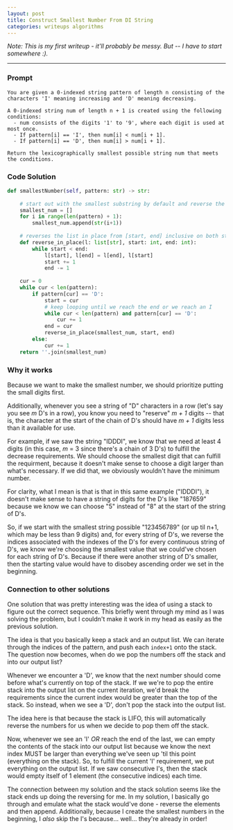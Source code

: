 ```yaml
---
layout: post
title: Construct Smallest Number From DI String
categories: writeups algorithms
---
```

*Note: This is my first writeup - it'll probably be messy. But -- I have to start somewhere :).*

---

### Prompt


```
You are given a 0-indexed string pattern of length n consisting of the characters 'I' meaning increasing and 'D' meaning decreasing.

A 0-indexed string num of length n + 1 is created using the following conditions:
  - num consists of the digits '1' to '9', where each digit is used at most once.
  - If pattern[i] == 'I', then num[i] < num[i + 1].
  - If pattern[i] == 'D', then num[i] > num[i + 1].

Return the lexicographically smallest possible string num that meets the conditions.
```

### Code Solution

```python
def smallestNumber(self, pattern: str) -> str:
    
    # start out with the smallest substring by default and reverse the indices where we see continuous D's all the way to i of D+1
    smallest_num = []
    for i in range(len(pattern) + 1):
        smallest_num.append(str(i+1))
    
    # reverses the list in place from [start, end] inclusive on both start and end
    def reverse_in_place(l: list[str], start: int, end: int):
        while start < end:
            l[start], l[end] = l[end], l[start]
            start += 1
            end -= 1
    
    cur = 0
    while cur < len(pattern):
        if pattern[cur] == 'D':
            start = cur
            # keep looping until we reach the end or we reach an I
            while cur < len(pattern) and pattern[cur] == 'D':
                cur += 1
            end = cur
            reverse_in_place(smallest_num, start, end)
        else:
            cur += 1
    return ''.join(smallest_num)
```

### Why it works

Because we want to make the smallest number, we should prioritize putting the small digits first.

Additionally, whenever you see a string of "D" characters in a row (let's say you see *m* D's in a row), you know you need to "reserve" *m + 1* digits -- that is, the character at the start of the chain of D's should have *m + 1* digits less than it available for use.

For example, if we saw the string "IDDDI", we know that we need at least 4 digits (in this case, *m* = 3 since there's a chain of 3 D's) to fulfill the decrease requirements. We should choose the smallest digit that can fulfill the requirment, because it doesn't make sense to choose a digit larger than what's necessary. If we did that, we obviously wouldn't have the minimum number.

For clarity, what I mean is that is that in this same example ("IDDDI"), it doesn't make sense to have a string of digits for the D's like "187659" because we know we can choose "5" instead of "8" at the start of the string of D's.

So, if we start with the smallest string possible "123456789" (or up til n+1, which may be less than 9 digits) and, for every string of D's, we reverse the indices associated with the indexes of the D's for every continuous string of D's, we know we're choosing the smallest value that we could've chosen for each string of D's. Because if there were another string of D's smaller, then the starting value would have to disobey ascending order we set in the beginning.

### Connection to other solutions

One solution that was pretty interesting was the idea of using a stack to figure out the correct sequence. This briefly went through my mind as I was solving the problem, but I couldn't make it work in my head as easily as the previous solution.

The idea is that you basically keep a stack and an output list. We can iterate through the indices of the pattern, and push each ```index+1``` onto the stack. The question now becomes, when do we pop the numbers off the stack and into our output list?

Whenever we encounter a 'D', we know that the next number should come before what's currently on top of the stack. If we we're to pop the entire stack into the output list on the current iteration, we'd break the requirements since the current index would be greater than the top of the stack. So instead, when we see a 'D', don't pop the stack into the output list.

The idea here is that because the stack is LIFO, this will automatically reverse the numbers for us when we decide to pop them off the stack.

Now, whenever we see an 'I' *OR* reach the end of the last, we can empty the contents of the stack into our output list because we know the next index MUST be larger than everything we've seen up 'til this point (everything on the stack). So, to fulfill the current 'I' requirement, we put everything on the output list. If we saw consecutive I's, then the stack would empty itself of 1 element (the consecutive indices) each time.

The connection between my solution and the stack solution seems like the stack ends up doing the reversing for me. In my solution, I basically go through and emulate what the stack would've done - reverse the elements and then append. Additionally, because I create the smallest numbers in the beginning, I *also* skip the I's because... well... they're already in order!